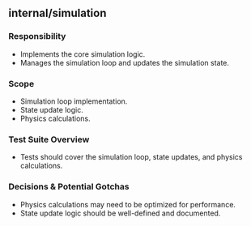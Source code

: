 ## internal/simulation

### Responsibility
- Implements the core simulation logic.
- Manages the simulation loop and updates the simulation state.

### Scope
- Simulation loop implementation.
- State update logic.
- Physics calculations.

### Test Suite Overview
- Tests should cover the simulation loop, state updates, and physics calculations.

### Decisions & Potential Gotchas
- Physics calculations may need to be optimized for performance.
- State update logic should be well-defined and documented.
